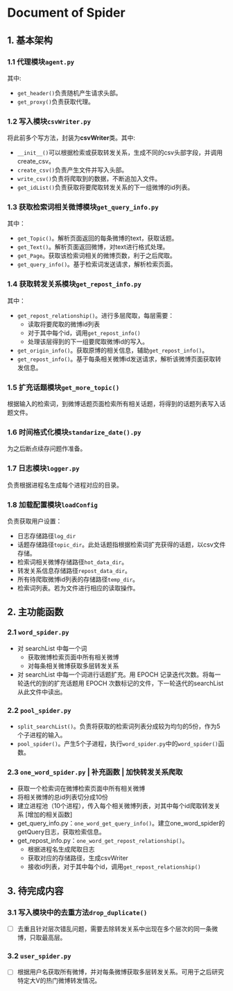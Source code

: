 # Document of Spider
## 1. 基本架构
### 1.1	代理模块`agent.py`
其中:
- `get_header()`负责随机产生请求头部。
- `get_proxy()`负责获取代理。
### 1.2 写入模块`csvWriter.py`
将此前多个写方法，封装为**csvWriter**类。其中:
- `__init__()`可以根据检索或获取转发关系，生成不同的csv头部字段，并调用create_csv。
- `create_csv()`负责产生文件并写入头部。
- `write_csv()`负责将爬取到的数据，不断追加入文件。
- `get_idList()`负责获取将要爬取转发关系的下一组微博的id列表。
### 1.3	获取检索词相关微博模块`get_query_info.py`
其中：
- `get_Topic()`。解析页面返回的每条微博的text，获取话题。
- `get_Text()`。解析页面返回微博，对text进行格式处理。
- `get_Page`。获取该检索词相关的微博页数，利于之后爬取。
- `get_query_info()`。基于检索词发送请求，解析检索页面。
### 1.4 获取转发关系模块`get_repost_info.py`
其中：
- `get_repost_relationship()`。进行多层爬取，每层需要：
    - 读取将要爬取的微博id列表
    - 对于其中每个id，调用`get_repost_info()`
    - 处理该层得到的下一组要爬取微博id的写入。
- `get_origin_info()`。获取原博的相关信息，辅助`get_repost_info()`。
- `get_repost_info()`。基于每条相关微博id发送请求，解析该微博页面获取转发信息。
### 1.5 扩充话题模块`get_more_topic()`
根据输入的检索词，到微博话题页面检索所有相关话题，将得到的话题列表写入话题文件。
### 1.6 时间格式化模块`standarize_date().py`
为之后断点续存问题作准备。
### 1.7 日志模块`logger.py`
负责根据进程名生成每个进程对应的目录。
### 1.8 加载配置模块`loadConfig`
负责获取用户设置：
- 日志存储路径`log_dir`
- 话题存储路径`topic_dir`。此处话题指根据检索词扩充获得的话题，以csv文件存储。
- 检索词相关微博存储路径`hot_data_dir`。
- 转发关系信息存储路径`repost_data_dir`。
- 所有待爬取微博id列表的存储路径`temp_dir`。
- 检索词列表。若为文件进行相应的读取操作。
## 2. 主功能函数
### 2.1 `word_spider.py`
- 对 searchList 中每一个词
    - 获取微博检索页面中所有相关微博
    - 对每条相关微博获取多层转发关系
- 对 searchList 中每一个词进行话题扩充。用 EPOCH 记录迭代次数。将每一轮迭代的到的扩充话题用 EPOCH 次数标记的文件，下一轮迭代的searchList从此文件中读出。

### 2.2 `pool_spider.py`
- `split_searchList()`。负责将获取的检索词列表分成较为均匀的5份，作为5个子进程的输入。
- `pool_spider()`。产生5个子进程，执行`word_spider.py`中的`word_spider()`函数。

### 2.3 `one_word_spider.py` | 补充函数 | 加快转发关系爬取
- 获取一个检索词在微博检索页面中所有相关微博
- 将相关微博的总id列表切分成10份
- 建立进程池（10个进程），传入每个相关微博列表，对其中每个id爬取转发关系
[增加的相关函数]
- get_query_info.py：`one_word_get_query_info()`。建立one_word_spider的getQuery日志，获取检索信息。
- get_repost_info.py：`one_word_get_repost_relationship()`。
    - 根据进程名生成爬取日志
    - 获取对应的存储路径，生成csvWriter
    - 接收id列表，对于其中每个id，调用`get_repost_relationship()`
## 3. 待完成内容
### 3.1 写入模块中的去重方法`drop_duplicate()`
- [ ] 去重且针对层次错乱问题，需要去除转发关系中出现在多个层次的同一条微博，只取最高层。
### 3.2 `user_spider.py`
- [ ] 根据用户名获取所有微博，并对每条微博获取多层转发关系。可用于之后研究特定大V的热门微博转发情况。
